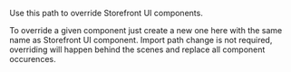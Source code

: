 Use this path to override Storefront UI components.

To override a given component just create a new one here with the same name as Storefront UI component.
Import path change is not required, overriding will happen behind the scenes and replace all component occurences.